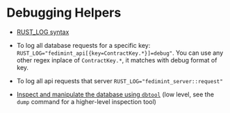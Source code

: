 # Debugging Helpers

- [RUST_LOG syntax](https://docs.rs/tracing-subscriber/latest/tracing_subscriber/filter/struct.EnvFilter.html#directives)
- To log all database requests for a specific key: `RUST_LOG="fedimint_api[{key=ContractKey.*}]=debug"`. 
You can use any other regex inplace of `ContractKey.*`, it matches with debug format of key.

- To log all api requests that server `RUST_LOG="fedimint_server::request"`

- [Inspect and manipulate the database using `dbtool`](../fedimint-dbtool/README.md) (low level, see the `dump` command for a higher-level inspection tool)
